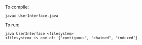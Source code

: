 To compile: 

    javac UserInterface.java

To run: 

    java UserInterface <filesystem>
    <filesystem> is one of: {"contiguous", "chained", "indexed"}